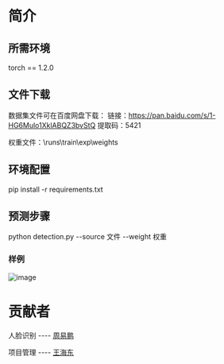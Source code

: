 # 简介

## 所需环境
torch == 1.2.0

## 文件下载
数据集文件可在百度网盘下载：
链接：https://pan.baidu.com/s/1-HG6Mulo1XklABQZ3bvStQ
提取码：5421

权重文件：\runs\train\exp\weights

## 环境配置
pip install -r requirements.txt

## 预测步骤
python detection.py --source 文件 --weight 权重
### 样例
![image](https://user-images.githubusercontent.com/63147033/228762133-f1dcc023-e335-4727-a67a-fbd43c66fb94.png)


# 贡献者

人脸识别 ---- [周易鹏](https://github.com/eduujspeng) 

项目管理 ---- [王海东](https://github.com/donghaiwang)

